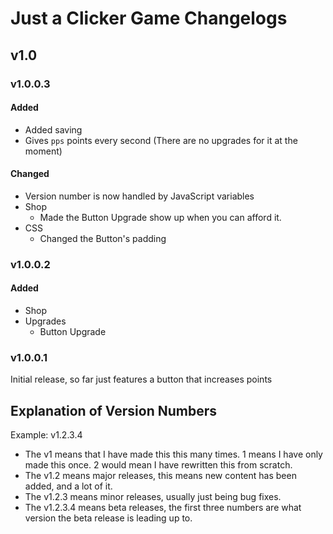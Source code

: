 # Just a Clicker Game Changelogs

## v1.0

### v1.0.0.3
#### Added
- Added saving
- Gives `pps` points every second (There are no upgrades for it at the moment)
#### Changed
- Version number is now handled by JavaScript variables
- Shop
    - Made the Button Upgrade show up when you can afford it.
- CSS
    - Changed the Button's padding

### v1.0.0.2
#### Added
- Shop
- Upgrades
    - Button Upgrade

### v1.0.0.1
Initial release, so far just features a button that increases points

## Explanation of Version Numbers
Example: v1.2.3.4
- The v1 means that I have made this this many times. 1 means I have only made this once. 2 would mean I have rewritten this from scratch.
- The v1.2 means major releases, this means new content has been added, and a lot of it.
- The v1.2.3 means minor releases, usually just being bug fixes.
- The v1.2.3.4 means beta releases, the first three numbers are what version the beta release is leading up to.